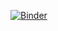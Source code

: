 [![Binder](https://mybinder.org/badge_logo.svg)](https://mybinder.org/v2/gh/ASintsova/data_analysis_and_visualization_in_python/HEAD)
